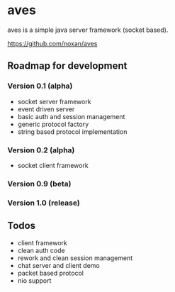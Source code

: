 # aves

aves is a simple java server framework (socket based).

https://github.com/noxan/aves


## Roadmap for development

### Version 0.1 (alpha)
- socket server framework
- event driven server
- basic auth and session management
- generic protocol factory
- string based protocol implementation

### Version 0.2 (alpha)
- socket client framework

### Version 0.9 (beta)

### Version 1.0 (release)

## Todos
- client framework
- clean auth code
- rework and clean session management
- chat server and client demo
- packet based protocol
- nio support
